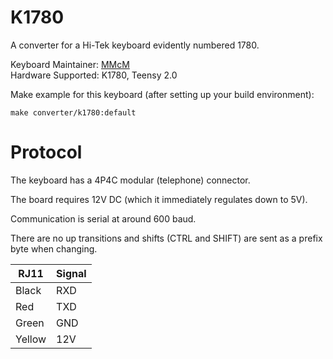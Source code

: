 # K1780

A converter for a Hi-Tek keyboard evidently numbered 1780.

Keyboard Maintainer: [MMcM](https://github.com/MMcM)  
Hardware Supported: K1780, Teensy 2.0  

Make example for this keyboard (after setting up your build environment):

    make converter/k1780:default

# Protocol

The keyboard has a 4P4C modular (telephone) connector.

The board requires 12V DC (which it immediately regulates down to 5V).

Communication is serial at around 600 baud.

There are no up transitions and shifts (CTRL and SHIFT) are sent as a prefix byte when changing.

| RJ11   | Signal |
|--------|--------|
| Black  | RXD    |
| Red    | TXD    |
| Green  | GND    |
| Yellow | 12V    |
